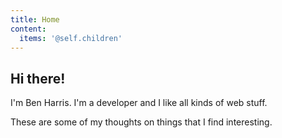 ```yaml
---
title: Home
content:
  items: '@self.children'
---
```


## Hi there!

I'm Ben Harris. I'm a developer and I like all kinds of web stuff.

These are some of my thoughts on things that I find interesting.
